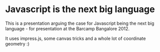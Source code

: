 Javascript is the next big language
===================================

This is a presentation arguing the case for Javascript being the next big language - for presentation at the Barcamp Bangalore 2012.

It uses impress.js, some canvas tricks and a whole lot of coordinate geometry :)

